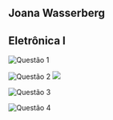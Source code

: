 ## Joana Wasserberg
## Eletrônica I

![Questão 1](https://github.com/joananana/ELN22104_2020_2/blob/prof-lohmann-Alunos_01/Joana%20Wasserberg/Imagens/quest%C3%A3o1.jpg)

![Questão 2](https://github.com/joananana/ELN22104_2020_2/blob/prof-lohmann-Alunos_01/Joana%20Wasserberg/Imagens/quest%C3%A3o2.jpg)
![](https://github.com/joananana/ELN22104_2020_2/blob/prof-lohmann-Alunos_01/Joana%20Wasserberg/Imagens/quest%C3%A3o2B.jpg)

![Questão 3](https://github.com/joananana/ELN22104_2020_2/blob/prof-lohmann-Alunos_01/Joana%20Wasserberg/Imagens/quest%C3%A3o3.jpg)

![Questão 4](https://github.com/joananana/ELN22104_2020_2/blob/prof-lohmann-Alunos_01/Joana%20Wasserberg/Imagens/quest%C3%A3o4.jpg)